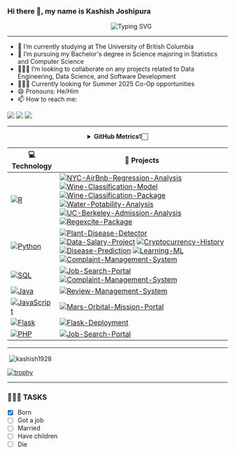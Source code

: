 ### Hi there 👋, my name is **Kashish Joshipura**

<p align = "center"
   
&nbsp;&nbsp;&nbsp;&nbsp;&nbsp;&nbsp;&nbsp;&nbsp;&nbsp;&nbsp;&nbsp;&nbsp;&nbsp;&nbsp;&nbsp; ![Typing SVG](https://readme-typing-svg.demolab.com/?lines=Welcome+to+my+Github+Profile)
   
</p>

<hr></hr>

- 🔭 I’m currently studying at The University of British Columbia
- 🌱 I’m pursuing my Bachelor's degree in Science majoring in Statistics and Computer Science
- 👨🏻‍💻 I’m looking to collaborate on any projects related to Data Engineering, Data Science, and Software Development
- 🧑🏻‍💼 Currently looking for Summer 2025 Co-Op opportunities
- 😄 Pronouns: He/Him
- 📫 How to reach me:
  
<a href = "https://www.linkedin.com/in/kashishjoshipura/"><img src="https://img.shields.io/badge/LinkedIn-0077B5?style=for-the-badge&logo=linkedin&logoColor=white" target="_blank"></a>
<a href = "mailto:kashishjoshipura@gmail.com"><img src= "https://img.shields.io/badge/Email_Me-D14836?style=for-the-badge&logo=gmail&logoColor=white" target="_blank"></a>
<a href = "https://probable-braid-26e.notion.site/Kashish-Joshipura-69be111ec5ba4958ba39a8aaba5bc975?pvs=4"><img src="https://img.shields.io/badge/website-000000?style=for-the-badge&logo=About.me&logoColor=blue" target="_blank"></a>


<hr></hr>

<div align="center">
    <details>
        <summary><b>GitHub Metrics👇🏻</b></summary>
    <br>
    </details>
</div>

<!-- START OF PROFILE STACK, DO NOT REMOVE -->
| 💻 **Technology** | 🚀 **Projects** |
| - | - |
| [![R](https://img.shields.io/static/v1?label=&message=R&color=009688&logo=R&logoColor=FFFFFF)](https://R.tiangolo.com/) | [![NYC-AirBnb-Regression-Analysis](https://img.shields.io/static/v1?label=&message=NYC-Airbnb-Regression-Analysis&color=000605&logo=github&logoColor=FFFFFF&labelColor=000605)](https://github.com/kashish1928/NYC-Airbnb-Regression-Analysis) [![Wine-Classification-Model](https://img.shields.io/static/v1?label=&message=Wine-Classification-Model&color=000605&logo=github&logoColor=FFFFFF&labelColor=000605)](https://github.com/DSCI-310-2023/dsci-310-group-02) [![Wine-Classification-Package](https://img.shields.io/static/v1?label=&message=Wine-Classification-Package&color=000605&logo=github&logoColor=FFFFFF&labelColor=000605)](https://github.com/DSCI-310-2023/dsci-310-group-02-pkg)[![Water-Potability-Analysis](https://img.shields.io/static/v1?label=&message=Water-Potability-Analysis&color=000605&logo=github&logoColor=FFFFFF&labelColor=000605)](https://github.com/kashish1928/Dsci100_Group93_) [![UC-Berkeley-Admission-Analysis](https://img.shields.io/static/v1?label=&message=UC-Berkeley-Admission-Analysis&color=000605&logo=github&logoColor=FFFFFF&labelColor=000605)](https://github.com/kashish1928/STAT201_Group_03) [![Regexcite-Package](https://img.shields.io/static/v1?label=&message=Regexcite-Package&color=000605&logo=github&logoColor=FFFFFF&labelColor=000605)](https://github.com/kashish1928/regexcite)|
| [![Python](https://img.shields.io/static/v1?label=&message=Python&color=3776AB&logo=Python&logoColor=FFFFFF)](https://www.python.org/) | [![Plant-Disease-Detector](https://img.shields.io/static/v1?label=&message=Plant-Disease-Detector&color=000605&logo=github&logoColor=FFFFFF&labelColor=000605)](https://github.com/kashish1928/Plant_Disease_Detector) [![Data-Salary-Project](https://img.shields.io/static/v1?label=&message=Data-Salary-Project&color=000605&logo=github&logoColor=FFFFFF&labelColor=000605)](https://github.com/kashish1928/data_salary_project/tree/main) [![Cryptocurrency-History](https://img.shields.io/static/v1?label=&message=Cryptocurrency-History&color=000605&logo=github&logoColor=FFFFFF&labelColor=000605)](https://github.com/kashish1928/Cryptocurrency_History) [![Disease-Prediction](https://img.shields.io/static/v1?label=&message=Disease-Prediction&color=000605&logo=github&logoColor=FFFFFF&labelColor=000605)](https://github.com/kashish1928/Disease_prediction) [![Learning-ML](https://img.shields.io/static/v1?label=&message=Learning-ML&color=000605&logo=github&logoColor=FFFFFF&labelColor=000605)](https://github.com/kashish1928/learning_ML) [![Complaint-Management-System](https://img.shields.io/static/v1?label=&message=Complaint-Management-System&color=000605&logo=github&logoColor=FFFFFF&labelColor=000605)](https://github.com/kashish1928/Complain-Management-System)|
| [![SQL](https://img.shields.io/static/v1?label=&message=SQL&color=4EAA25&logo=GNU%20Bash&logoColor=FFFFFF)](https://www.gnu.org/) | [![Job-Search-Portal](https://img.shields.io/static/v1?label=&message=Job-Search-Portal&color=000605&logo=github&logoColor=FFFFFF&labelColor=000605)](https://github.com/kashish1928/Job_Search_Portal) [![Complaint-Management-System](https://img.shields.io/static/v1?label=&message=Complaint-Management-System&color=000605&logo=github&logoColor=FFFFFF&labelColor=000605)](https://github.com/kashish1928/Complain-Management-System) |
| [![Java](https://img.shields.io/static/v1?label=&message=Java&color=339933&logo=openjdk&logoColor=FFFFFF)](https://java.org/en/) | [![Review-Management-System](https://img.shields.io/static/v1?label=&message=Review-Management-System&color=000605&logo=github&logoColor=FFFFFF&labelColor=000605)](https://github.com/kashish1928/Review_Management_System) |
| [![JavaScript](https://img.shields.io/static/v1?label=&message=JavaScript&color=F7DF1E&logo=JavaScript&logoColor=FFFFFF)](https://javascript.info/) | [![Mars-Orbital-Mission-Portal](https://img.shields.io/static/v1?label=&message=Mars-Orbital-Mission-Portal&color=000605&logo=github&logoColor=FFFFFF&labelColor=000605)](https://github.com/kashish1928/Sample-Beginner-Document) |
| [![Flask](https://img.shields.io/static/v1?label=&message=Flask&color=000000&logo=Flask&logoColor=FFFFFF)](https://flask.palletsprojects.com/en/2.1.x/) | [![Flask-Deployment](https://img.shields.io/static/v1?label=&message=Flask-Deployment&color=000605&logo=github&logoColor=FFFFFF&labelColor=000605)](https://github.com/kashish1928/Flask_Deployment)|
| [![PHP](https://img.shields.io/static/v1?label=&message=PHP&color=352386&logo=PHP&logoColor=FF1155)](https://www.php.net/) | [![Job-Search-Portal](https://img.shields.io/static/v1?label=&message=Job-Search-Portal&color=000605&logo=github&logoColor=FFFFFF&labelColor=000605)](https://github.com/kashish1928/Job_Search_Portal)|

<hr></hr>

<p>&nbsp;<img align="center" src="https://github-readme-stats.vercel.app/api?username=kashish1928&show_icons=true&locale=en&theme=dark" alt="kashish1928" /></p>

[![trophy](https://github-profile-trophy.vercel.app/?username=kashish1928&row=2&column=3)](https://github.com/ryo-ma/github-profile-trophy)


<hr></hr>

<h3> 👨🏻‍💻 TASKS </h3>

- [x] Born
- [ ] Got a job
- [ ] Married
- [ ] Have children
- [ ] Die
